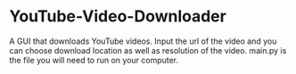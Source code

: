 # YouTube-Video-Downloader
A GUI that downloads YouTube videos. Input the url of the video and you can choose download location as well as resolution of the video.
main.py is the file you will need to run on your computer.
